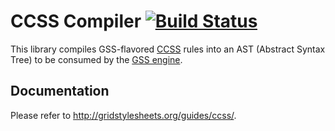 CCSS Compiler [![Build Status](https://travis-ci.org/gss/ccss-compiler.png?branch=master)](https://travis-ci.org/gss/ccss-compiler)
=============

This library compiles GSS-flavored [CCSS](http://www.cs.washington.edu/research/constraints/web/ccss-uwtr.pdf) rules into an AST (Abstract Syntax Tree) to be consumed by the [GSS engine](https://github.com/gss/engine).

## Documentation

Please refer to <http://gridstylesheets.org/guides/ccss/>.
